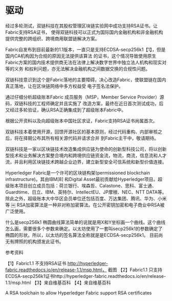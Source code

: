 # 驱动

经过多轮测试，双链科技在其股权管理区块链实验网中成功支持RSA证书。让Fabric支持RSA证书，
使得双链科技可以正式为国际国内金融机构和非金融机构提供完整的跨组织、跨境商用联盟链解决方案。

Fabric自发布到目前最新的1.1版本，一直只是支持ECDSA-secp256k1【1】，但是国内CA机构因为合规的原因无法提供该算法
的证书，这个情况导致使用原生Fabric方案的国内技术提供商无法在法律上解决数字世界中独立法人机构和现实对等的义务
和权利问题，亦无法解决金融机构之间数据交换的合规性问题。

双链科技意识到这个是Fabric落地的主要障碍，决心改造Fabric，使联盟链在国内真正落地，让在区块链网络中多方权益受
电子签名法保护。

通过仔细分析超级账本Fabric 成员服务（MSP，Member Service Provider）源码，双链科技的工程师确定并且实施了
改造方案，最终在近日首次测试成功，后又经过多轮验证，确认RSA正确集成到了超级账本Fabric中。

根据公开资料以及向超级账本中国社区求证，Fabric支持RSA证书尚属首次。

双链科技本着使用开源，回馈开源社区的基本原则，经过代码重构、内部审核之后，将在择期公布其所有相关源代码并请求合并
到Fabric主干中，敬请期待。


双链科技是一家以区块链技术改造集成供应链为使命的创新型科技公司，将以创新型技术和业务解决方案整合境内和跨境供应链资金流，物流，商流，信息流和人才流，并且利用区块链技术跨越企业边界，建立新型安全可信系统和新型价值连接。


Hyperledger Fabric是一个许可的区块链构架(permissioned blockchain infrastructure)。其由IBM[8] 和Digital Asset最初贡献给Hyperledger项目。超级账本项目创立成员包括：荷兰银行、埃森哲、Calastone、思科、富士通、Guardtime、日立、IBM、英特尔、IntellectEU、JP摩根、NEC、NTT DATA等。除此之外，超级账本大中华区会员单位还包括百度、万达集团、腾讯、华为、小米等
￼
RSA加密算法是一种非对称加密算法。在公开密钥加密和电子商业中RSA被广泛使用。

什么是secp256k1
椭圆曲线算法简单的说就是用X和Y坐标画一个曲线。这个曲线怎么画，需要很多个参数来确定。以太坊使用了一套叫secp256k1的参数确定了椭圆的形状。所以，以太坊的签名算法全称就是是ECDSA-secp256k1。 目前尚无有牌照的机构颁发此证书。



参考资料

【1】Fabric1.1 不支持RSA证书 http://hyperledger-fabric.readthedocs.io/en/release-1.1/msp.html， 截图
【2】Fabric1.1 只支持ECDSA-secp256k1证书http://hyperledger-fabric.readthedocs.io/en/release-1.1/msp.html
【3】来自维基百科
【4】来自维基百科

A RSA toolchain to allow Hyperledger Fabric support RSA certificates
